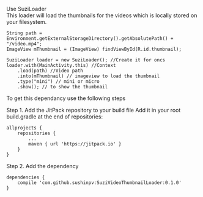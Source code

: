 Use SuziLoader<br/>
This loader will load the thumbnails for the videos which is locally stored on your filesystem.

    String path = Environment.getExternalStorageDirectory().getAbsolutePath() + "/video.mp4";
	ImageView mThumbnail = (ImageView) findViewById(R.id.thumbnail);

	SuziLoader loader = new SuziLoader(); //Create it for oncs
	loader.with(MainActivity.this) //Context
		.load(path) //Video path
		.into(mThumbnail) // imageview to load the thumbnail
		.type("mini") // mini or micro
		.show(); // to show the thumbnail

To get this dependancy use the following steps

Step 1. Add the JitPack repository to your build file
Add it in your root build.gradle at the end of repositories:

	allprojects {
		repositories {
			...
			maven { url 'https://jitpack.io' }
		}
	}

Step 2. Add the dependency

	dependencies {
		compile 'com.github.sushinpv:SuziVideoThumbnailLoader:0.1.0'
	}
